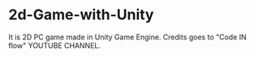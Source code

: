 # 2d-Game-with-Unity
It is 2D PC game made in Unity Game Engine.
Credits goes to "Code IN flow" YOUTUBE CHANNEL.
